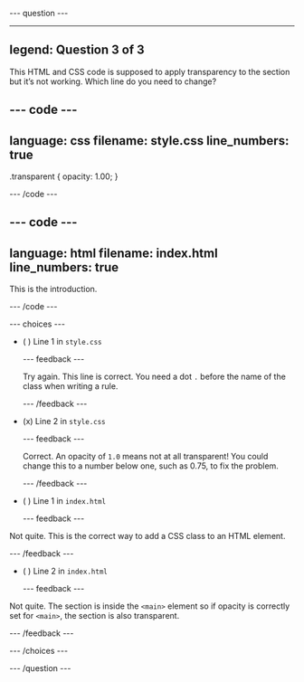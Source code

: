 
--- question ---

---
legend: Question 3 of 3
---

This HTML and CSS code is supposed to apply transparency to the section but it’s not working. Which line do you need to change? 

--- code ---
---
language: css
filename: style.css
line_numbers: true
---
.transparent {
  opacity: 1.00;
}

--- /code ---

--- code ---
---
language: html
filename: index.html
line_numbers: true
---
<main class="transparent">
      <section>    
        <p>This is the introduction.</p>
      </section>
</main>

--- /code ---

--- choices ---

- ( ) Line 1 in `style.css`

  --- feedback ---

  Try again. This line is correct. You need a dot `.` before the name of the class when writing a rule. 
 
  --- /feedback ---

- (x) Line 2 in `style.css`

  --- feedback ---

  Correct. An opacity of `1.0` means not at all transparent! You could change this to a number below one, such as 0.75, to fix the problem. 

  --- /feedback ---

- ( ) Line 1 in `index.html`

  --- feedback ---

 Not quite. This is the correct way to add a CSS class to an HTML element. 
 
  --- /feedback ---

- ( ) Line 2 in `index.html`

  --- feedback ---

 Not quite. The section is inside the `<main>` element so if opacity is correctly set for `<main>`, the section is also transparent. 

  --- /feedback ---


--- /choices ---

--- /question ---

